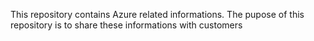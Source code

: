 This repository contains Azure related informations. The pupose of this repository is to share these informations with customers
